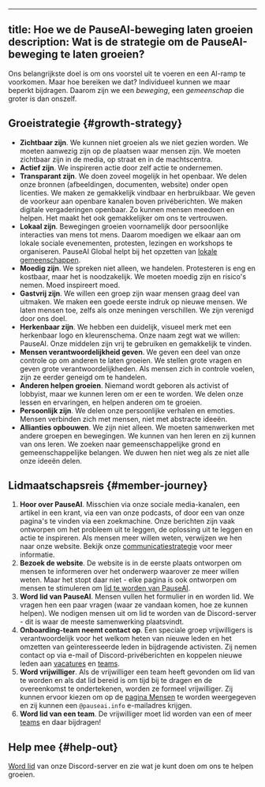 

---
title: Hoe we de PauseAI-beweging laten groeien
description: Wat is de strategie om de PauseAI-beweging te laten groeien?
---
Ons belangrijkste doel is om ons voorstel uit te voeren en een AI-ramp te voorkomen.
Maar hoe bereiken we dat?
Individueel kunnen we maar beperkt bijdragen.
Daarom zijn we een _beweging_, een _gemeenschap_ die groter is dan onszelf.

## Groeistrategie {#growth-strategy}

- **Zichtbaar zijn**. We kunnen niet groeien als we niet gezien worden. We moeten aanwezig zijn op de plaatsen waar mensen zijn. We moeten zichtbaar zijn in de media, op straat en in de machtscentra.
- **Actief zijn**. We inspireren actie door zelf actie te ondernemen.
- **Transparant zijn**. We doen zoveel mogelijk in het openbaar. We delen onze bronnen (afbeeldingen, documenten, website) onder open licenties. We maken ze gemakkelijk vindbaar en herbruikbaar. We geven de voorkeur aan openbare kanalen boven privéberichten. We maken digitale vergaderingen openbaar. Zo kunnen mensen meedoen en helpen. Het maakt het ook gemakkelijker om ons te vertrouwen.
- **Lokaal zijn**. Bewegingen groeien voornamelijk door persoonlijke interacties van mens tot mens. Daarom moedigen we elkaar aan om lokale sociale evenementen, protesten, lezingen en workshops te organiseren. PauseAI Global helpt bij het opzetten van [lokale gemeenschappen](/communities).
- **Moedig zijn**. We spreken niet alleen, we handelen. Protesteren is eng en kostbaar, maar het is noodzakelijk. We moeten moedig zijn en risico's nemen. Moed inspireert moed.
- **Gastvrij zijn**. We willen een groep zijn waar mensen graag deel van uitmaken. We maken een goede eerste indruk op nieuwe mensen. We laten mensen toe, zelfs als onze meningen verschillen. We zijn verenigd door ons doel.
- **Herkenbaar zijn**. We hebben een duidelijk, visueel merk met een herkenbaar logo en kleurenschema. Onze naam zegt wat we willen: PauseAI. Onze middelen zijn vrij te gebruiken en gemakkelijk te vinden.
- **Mensen verantwoordelijkheid geven**. We geven een deel van onze controle op om anderen te laten groeien. We stellen grote vragen en geven grote verantwoordelijkheden. Als mensen zich in controle voelen, zijn ze eerder geneigd om te handelen.
- **Anderen helpen groeien**. Niemand wordt geboren als activist of lobbyist, maar we kunnen leren om er een te worden. We delen onze lessen en ervaringen, en helpen anderen om te groeien.
- **Persoonlijk zijn**. We delen onze persoonlijke verhalen en emoties. Mensen verbinden zich met mensen, niet met abstracte ideeën.
- **Allianties opbouwen**. We zijn niet alleen. We moeten samenwerken met andere groepen en bewegingen. We kunnen van hen leren en zij kunnen van ons leren. We zoeken naar gemeenschappelijke grond en gemeenschappelijke belangen. We duwen hen niet weg als ze niet alle onze ideeën delen.

## Lidmaatschapsreis {#member-journey}

1. **Hoor over PauseAI**. Misschien via onze sociale media-kanalen, een artikel in een krant, via een van onze podcasts, of door een van onze pagina's te vinden via een zoekmachine. Onze berichten zijn vaak ontworpen om het probleem uit te leggen, de oplossing uit te leggen en actie te inspireren. Als mensen meer willen weten, verwijzen we hen naar onze website. Bekijk onze [communicatiestrategie](/communication-strategy) voor meer informatie.
1. **Bezoek de website**. De website is in de eerste plaats ontworpen om mensen te informeren over het onderwerp waarover ze meer willen weten. Maar het stopt daar niet - elke pagina is ook ontworpen om mensen te stimuleren om [lid te worden van PauseAI](/join).
1. **Word lid van PauseAI**. Mensen vullen het formulier in en worden lid. We vragen hen een paar vragen (waar ze vandaan komen, hoe ze kunnen helpen). We nodigen mensen uit om lid te worden van de Discord-server - dit is waar de meeste samenwerking plaatsvindt.
1. **Onboarding-team neemt contact op**. Een speciale groep vrijwilligers is verantwoordelijk voor het welkom heten van nieuwe leden en het omzetten van geïnteresseerde leden in bijdragende activisten. Zij nemen contact op via e-mail of Discord-privéberichten en koppelen nieuwe leden aan [vacatures](/vacancies) en [teams](/teams).
1. **Word vrijwilliger**. Als de vrijwilliger een team heeft gevonden om lid van te worden en als dat lid bereid is om tijd bij te dragen en de overeenkomst te ondertekenen, worden ze formeel vrijwilliger. Zij kunnen ervoor kiezen om op de [pagina Mensen](/people) te worden weergegeven en zij kunnen een `@pauseai.info` e-mailadres krijgen.
1. **Word lid van een team**. De vrijwilliger moet lid worden van een of meer [teams](/teams) en daar bijdragen!

## Help mee {#help-out}

[Word lid](/join) van onze Discord-server en zie wat je kunt doen om ons te helpen groeien.